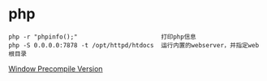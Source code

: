 # php

```
php -r "phpinfo();"                       打印php信息
php -S 0.0.0.0:7878 -t /opt/httpd/htdocs  运行内置的webserver，并指定web根目录
```

[Window Precompile Version](https://windows.php.net/)

